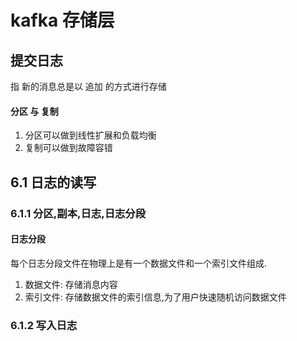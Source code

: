 # kafka 存储层

## 提交日志

指 新的消息总是以 追加 的方式进行存储

#### 分区 与 复制

1. 分区可以做到线性扩展和负载均衡
2. 复制可以做到故障容错

## 6.1 日志的读写

### 6.1.1 分区,副本,日志,日志分段

#### 日志分段 

每个日志分段文件在物理上是有一个数据文件和一个索引文件组成.

1. 数据文件: 存储消息内容
2. 索引文件: 存储数据文件的索引信息,为了用户快速随机访问数据文件

### 6.1.2 写入日志







